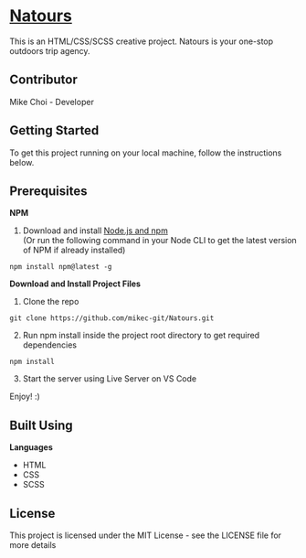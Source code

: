 # [Natours](https://mikec-git.github.io/Natours/)
This is an HTML/CSS/SCSS creative project. Natours is your one-stop outdoors trip agency.  

## Contributor
Mike Choi - Developer

## Getting Started
To get this project running on your local machine, follow the instructions below.

## Prerequisites
**NPM**
1) Download and install [Node.js and npm](https://nodejs.org/en/)  
(Or run the following command in your Node CLI to get the latest version of NPM if already installed)
```
npm install npm@latest -g
```

**Download and Install Project Files**
1) Clone the repo
```
git clone https://github.com/mikec-git/Natours.git
```

2) Run npm install inside the project root directory to get required dependencies
```
npm install
```

3) Start the server using Live Server on VS Code

Enjoy! :)

## Built Using
**Languages**
- HTML
- CSS
- SCSS

## License
This project is licensed under the MIT License - see the LICENSE file for more details
